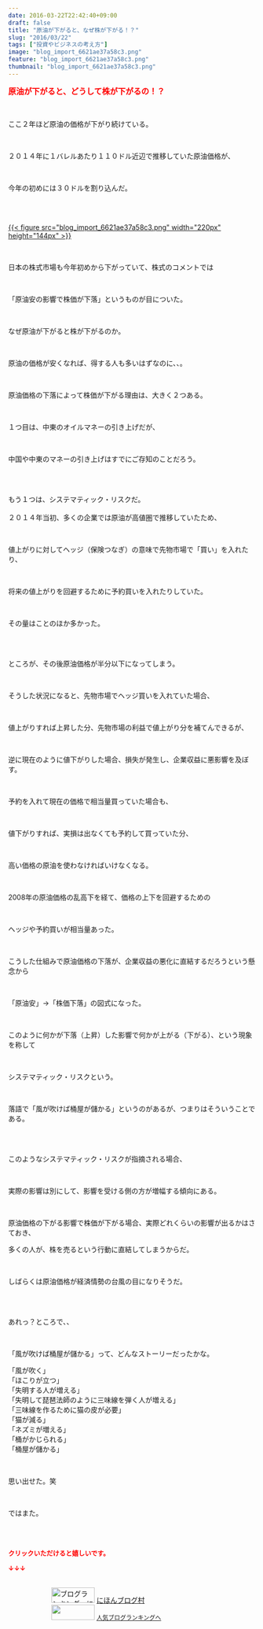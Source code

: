 ```yaml
---
date: 2016-03-22T22:42:40+09:00
draft: false
title: "原油が下がると、なぜ株が下がる！？"
slug: "2016/03/22"
tags: ["投資やビジネスの考え方"]
image: "blog_import_6621ae37a58c3.png"
feature: "blog_import_6621ae37a58c3.png"
thumbnail: "blog_import_6621ae37a58c3.png"
---
```

<p><font color="#ff0000" size="3"><strong>原油が下がると、どうして株が下がるの！？</strong></font></p><br/><p>ここ２年ほど原油の価格が下がり続けている。</p><br/><p>２０１４年に１バレルあたり１１０ドル近辺で推移していた原油価格が、</p><br/><p>今年の初めには３０ドルを割り込んだ。</p><br/><p><br/><a href="blog_import_6621ae393b09d.png">{{< figure src="blog_import_6621ae37a58c3.png" width="220px" height="144px" >}}</a> <br/></p><br/><p>日本の株式市場も今年初めから下がっていて、株式のコメントでは</p><br/><p>「原油安の影響で株価が下落」というものが目についた。</p><br/><p>なぜ原油が下がると株が下がるのか。</p><br/><p>原油の価格が安くなれば、得する人も多いはずなのに、、。</p><p><br/></p><p>原油価格の下落によって株価が下がる理由は、大きく２つある。</p><br/><p>１つ目は、中東のオイルマネーの引き上げだが、</p><br/><p>中国や中東のマネーの引き上げはすでにご存知のことだろう。</p><br/><p><br/>もう１つは、システマティック・リスクだ。<br/><br/>２０１４年当初、多くの企業では原油が高値圏で推移していたため、</p><br/><p>値上がりに対してヘッジ（保険つなぎ）の意味で先物市場で「買い」を入れたり、</p><br/><p>将来の値上がりを回避するために予約買いを入れたりしていた。</p><br/><p>その量はことのほか多かった。</p><br/><p><br/>ところが、その後原油価格が半分以下になってしまう。</p><br/><p>そうした状況になると、先物市場でヘッジ買いを入れていた場合、</p><br/><p>値上がりすれば上昇した分、先物市場の利益で値上がり分を補てんできるが、</p><br/><p>逆に現在のように値下がりした場合、損失が発生し、企業収益に悪影響を及ぼす。</p><br/><p>予約を入れて現在の価格で相当量買っていた場合も、</p><br/><p>値下がりすれば、実損は出なくても予約して買っていた分、</p><br/><p>高い価格の原油を使わなければいけなくなる。</p><br/><p>2008年の原油価格の乱高下を経て、価格の上下を回避するための</p><br/><p>ヘッジや予約買いが相当量あった。</p><br/><p>こうした仕組みで原油価格の下落が、企業収益の悪化に直結するだろうという懸念から</p><br/><p>「原油安」→「株価下落」の図式になった。</p><br/><p>このように何かが下落（上昇）した影響で何かが上がる（下がる）、という現象を称して</p><br/><p>システマティック・リスクという。</p><br/><p>落語で「風が吹けば桶屋が儲かる」というのがあるが、つまりはそういうことである。</p><br/><p><br/>このようなシステマティック・リスクが指摘される場合、</p><br/><p>実際の影響は別にして、影響を受ける側の方が増幅する傾向にある。</p><br/><p>原油価格の下がる影響で株価が下がる場合、実際どれくらいの影響が出るかはさておき、<br/></p><p>多くの人が、株を売るという行動に直結してしまうからだ。</p><br/><p>しばらくは原油価格が経済情勢の台風の目になりそうだ。</p><br/><br/><p>あれっ？ところで、、</p><br/><p>「風が吹けば桶屋が儲かる」って、どんなストーリーだったかな。</p><p>「風が吹く」<br/>「ほこりが立つ」<br/>「失明する人が増える」<br/>「失明して琵琶法師のように三味線を弾く人が増える」<br/>「三味線を作るために猫の皮が必要」<br/>「猫が減る」<br/>「ネズミが増える」<br/>「桶がかじられる」<br/>「桶屋が儲かる」</p><br/><p>思い出せた。笑</p><br/><p>ではまた。</p><br/><br/><p><font color="#ff0000" size="2"><strong>クリックいただけると嬉しいです。<br/></strong></font></p><p><font color="#ff0000" size="2"><strong>↓↓↓</strong></font></p><p><br/><a href="ranking.html" target="_blank"><img border="0" alt="ブログランキング・にほんブログ村へ" src="data:image/svg+xml;charset=utf-8,%3Csvg%20xmlns%3D%22http%3A%2F%2Fwww.w3.org%2F2000%2Fsvg%22%20title%3D%22Placeholder%20for%20Images%22%20role%3D%22presentation%22%20viewBox%3D%220%200%2088%2031%22%20%2F%3E" width="88" height="31" data-src="https://img-proxy.blog-video.jp/images?url=http%3A%2F%2Fwww.blogmura.com%2Fimg%2Fwww88_31.gif" style="aspect-ratio: auto 88 / 31;"/><noscript><img border="0" alt="ブログランキング・にほんブログ村へ" src="https://img-proxy.blog-video.jp/images?url=http%3A%2F%2Fwww.blogmura.com%2Fimg%2Fwww88_31.gif" width="88" height="31"></noscript></a> <a href="ranking.html" target="_blank">にほんブログ村</a> <br/><a title="人気ブログランキングへ" href="link.php?1804582"><img border="0" src="data:image/svg+xml;charset=utf-8,%3Csvg%20xmlns%3D%22http%3A%2F%2Fwww.w3.org%2F2000%2Fsvg%22%20title%3D%22Placeholder%20for%20Images%22%20role%3D%22presentation%22%20viewBox%3D%220%200%2088%2031%22%20%2F%3E" width="88" height="31" data-src="https://blog.with2.net/img/banner/banner_22.gif" style="aspect-ratio: auto 88 / 31;"/><noscript><img border="0" src="https://blog.with2.net/img/banner/banner_22.gif" width="88" height="31"></noscript></a> <a style="FONT-SIZE: 12px" href="link.php?1804582">人気ブログランキングへ</a> </p>

